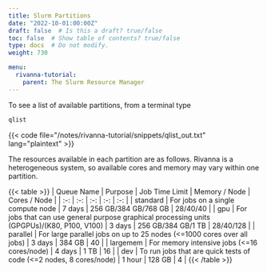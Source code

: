 ```yaml
---
title: Slurm Partitions
date: "2022-10-01:00:00Z"
draft: false  # Is this a draft? true/false
toc: false  # Show table of contents? true/false
type: docs  # Do not modify.
weight: 730

menu:
  rivanna-tutorial:
    parent: The Slurm Resource Manager
---
```

To see a list of available partitions, from a terminal type

```bash
qlist
```

{{< code file="/notes/rivanna-tutorial/snippets/qlist_out.txt" lang="plaintext" >}}

The resources available in each partition are as follows.  Rivanna is a heterogeneous system, so available cores and memory may vary within one partition.

{{< table >}}
| Queue Name | Purpose | Job Time Limit | Memory / Node | Cores / Node |
| :-: | :-: | :-: | :-: | :-: |
| standard | For jobs on a single compute node | 7 days | 256 GB/384 GB/768 GB | 28/40/40 |
| gpu | For jobs that can use general purpose graphical processing units (GPGPUs)/(K80, P100, V100) | 3 days | 256 GB/384 GB/1 TB | 28/40/128 |
| parallel | For large parallel jobs on up to 25 nodes (<=1000 cores over all jobs) | 3 days | 384 GB | 40 |
| largemem | For memory intensive jobs (<=16 cores/node) | 4 days | 1 TB | 16 |
| dev | To run jobs that are quick tests of code (<=2 nodes, 8 cores/node) | 1 hour | 128 GB |  4  |
{{< /table >}}

